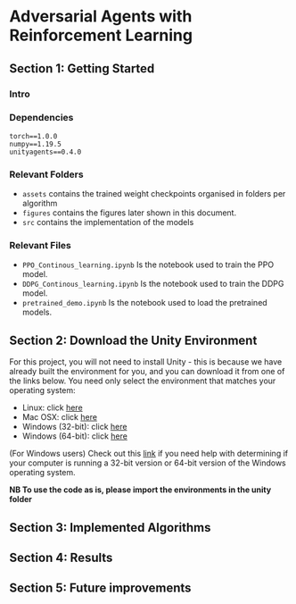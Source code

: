 # Adversarial Agents with Reinforcement Learning

## Section 1: Getting Started
### Intro


### Dependencies
```
torch==1.0.0
numpy==1.19.5
unityagents==0.4.0
```
### Relevant Folders
- `assets` contains the trained weight checkpoints organised in folders per algorithm
- `figures` contains the figures later shown in this document.
- `src` contains the implementation of the models

### Relevant Files
- `PPO_Continous_learning.ipynb` Is the notebook used to train the PPO model.
- `DDPG_Continous_learning.ipynb` Is the notebook used to train the DDPG model.
- `pretrained_demo.ipynb` Is the notebook used to load the pretrained models.

## Section 2: Download the Unity Environment
For this project, you will not need to install Unity - this is because we have already built the environment for you, and you can download it from one of the links below. You need only select the environment that matches your operating system:

- Linux: click [here](https://s3-us-west-1.amazonaws.com/udacity-drlnd/P3/Tennis/Tennis_Linux.zip)
- Mac OSX: click [here](https://s3-us-west-1.amazonaws.com/udacity-drlnd/P3/Tennis/Tennis.app.zip)
- Windows (32-bit): click [here](https://s3-us-west-1.amazonaws.com/udacity-drlnd/P3/Tennis/Tennis_Windows_x86.zip)
- Windows (64-bit): click [here](https://s3-us-west-1.amazonaws.com/udacity-drlnd/P3/Tennis/Tennis_Windows_x86_64.zip)

(For Windows users) Check out this [link](https://support.microsoft.com/en-us/help/827218/how-to-determine-whether-a-computer-is-running-a-32-bit-version-or-64) if you need help with determining if your computer is running a 32-bit version or 64-bit version of the Windows operating system.


**NB To use the code as is, please import the environments in the unity folder**


## Section 3: Implemented Algorithms
## Section 4: Results
## Section 5: Future improvements
